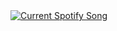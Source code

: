 <a href="https://github.com/tthn0/Spotify-Readme">
  <img src="https://spotify-readme-phi-ten.vercel.app/api" alt="Current Spotify Song">
</a>
